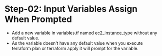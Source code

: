 # Step-02: Input Variables Assign When Prompted
- Add a new variable in variables.tf named ec2_instance_type without any default value.
- As the variable doesn't have any default value when you execute terraform plan or terraform apply it will prompt for the variable.
